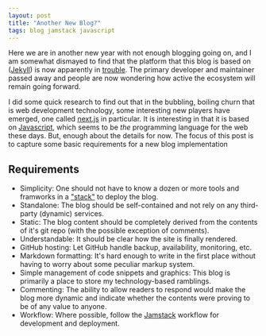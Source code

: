 ```yaml
---
layout: post
title: "Another New Blog?"
tags: blog jamstack javascript
---
```



Here we are in another new year with not enough blogging going on, and 
I am somewhat dismayed to find that the platform that this blog is based
on ([Jekyll](https://jekyllrb.com/)) is now apparently in [trouble](https://www.theregister.com/2021/09/14/future_of_jekyll_project_engine/). 
The primary developer and maintainer passed away and people are 
now wondering how active the ecosystem will remain going forward.

I did some quick research to find out that in the bubbling, boiling churn
that is web development technology, some interesting new players have
emerged, one called [next.js](https://nextjs.org/) in particular. 
It is interesting in that it is based on [Javascript](https://www.javascript.com/), 
which seems to be _the_ programming language for
the web these days. But, enough about the details for now. The focus of 
this post is to capture some basic requirements for a new blog implementation

## Requirements

- Simplicity: One should not have to know a dozen or more tools and framworks in a ["stack"](https://tutorials.yax.com/articles/the-yax-way/index.html) to deploy the blog.
- Standalone: The blog should be self-contained and not rely on any third-party (dynamic) services.
- Static: The blog content should be completely derived from the contents of it's git repo (with the possible exception of comments).
- Understandable: It should be clear how the site is finally rendered.
- GitHub hosting: Let GitHub handle backup, availability, monitoring, etc.
- Markdown formatting: It's hard enough to write in the first place without having to worry about some peculiar markup system.
- Simple management of code snippets and graphics: This blog is primarily a place to store my technology-based ramblings.
- Commenting: The ability to allow readers to respond would make the blog more dynamic and indicate whether the contents were proving to be of any value to anyone.
- Workflow: Where possible, follow the [Jamstack](https://jamstack.wtf/#workflow) workflow for development and deployment.

